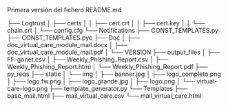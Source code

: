 Primera versión del fichero README.md

├── Logtrust
│   ├── certs
│   │   ├── cert.crt
│   │   ├── cert.key
│   │   └── chain.crt
│   └── config.cfg
└── Notifications
    ├── CONST_TEMPLATES.py
    ├── CONST_TEMPLATES.pyc
    ├── Doc
    │   ├── doc_virtual_care_module_mail.docx
    │   ├── doc_virtual_care_module_mail.pdf
    │   └── VERSION
    ├── output_files
    │   ├── FF-gonet.csv
    │   ├── Weekly_Phishing_Report.csv
    │   ├── Weekly_Phishing_Report.html
    │   └── Weekly_Phishing_Report.pdf
    ├── py_reqs
    ├── static
    │   └── img
    │       ├── banner.jpg
    │       ├── logo_completo.png
    │       ├── logo.fw.png
    │       ├── logo_grande.jpg
    │       ├── logo.png
    │       └── virtual-care-logo.png
    ├── template_generator.py
    └── Templates
        ├── base_mail.html
        ├── mail_virtual_care.csv
        └── mail_virtual_care.html
